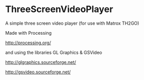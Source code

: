 ThreeScreenVideoPlayer
======================

A simple three screen video player (for use with Matrox TH2GO) 

Made with Processing

http://processing.org/

and using the libraries GL Graphics & GSVideo

http://glgraphics.sourceforge.net/

http://gsvideo.sourceforge.net/